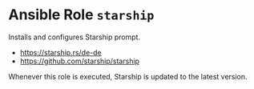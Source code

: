 # Ansible Role `starship`

Installs and configures Starship prompt.

- https://starship.rs/de-de
- https://github.com/starship/starship

Whenever this role is executed, Starship is updated to the latest version.
